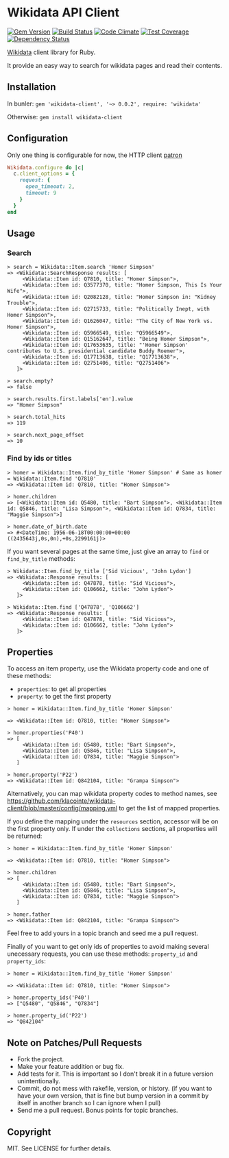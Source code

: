 # Wikidata API Client

[![Gem Version](https://badge.fury.io/rb/wikidata-client.svg)](http://badge.fury.io/rb/wikidata-client)
[![Build Status](https://travis-ci.org/klacointe/wikidata-client.svg?branch=master)](https://travis-ci.org/klacointe/wikidata-client)
[![Code Climate](https://codeclimate.com/github/klacointe/wikidata-client/badges/gpa.svg)](https://codeclimate.com/github/klacointe/wikidata-client)
[![Test Coverage](https://codeclimate.com/github/klacointe/wikidata-client/badges/coverage.svg)](https://codeclimate.com/github/klacointe/wikidata-client)
[![Dependency Status](https://gemnasium.com/klacointe/wikidata-client.svg)](https://gemnasium.com/klacointe/wikidata-client)


[Wikidata](http://www.wikidata.org/) client library for Ruby.

It provide an easy way to search for wikidata pages and read their contents.


## Installation

In bunler: `gem 'wikidata-client', '~> 0.0.2', require: 'wikidata'`

Otherwise: `gem install wikidata-client`


## Configuration

Only one thing is configurable for now, the HTTP client [patron](https://github.com/toland/patron)

```ruby
Wikidata.configure do |c|
  c.client_options = {
    request: {
      open_timeout: 2,
      timeout: 9
    }
  }
end
```

## Usage


### Search

```irb
> search = Wikidata::Item.search 'Homer Simpson'
=> <Wikidata::SearchResponse results: [
     <Wikidata::Item id: Q7810, title: "Homer Simpson">,
     <Wikidata::Item id: Q3577370, title: "Homer Simpson, This Is Your Wife">,
     <Wikidata::Item id: Q2082128, title: "Homer Simpson in: "Kidney Trouble">,
     <Wikidata::Item id: Q2715733, title: "Politically Inept, with Homer Simpson">,
     <Wikidata::Item id: Q1626047, title: "The City of New York vs. Homer Simpson">,
     <Wikidata::Item id: Q5966549, title: "Q5966549">,
     <Wikidata::Item id: Q15162647, title: "Being Homer Simpson">,
     <Wikidata::Item id: Q17653635, title: "'Homer Simpson' contributes to U.S. presidential candidate Buddy Roemer">,
     <Wikidata::Item id: Q17713638, title: "Q17713638">,
     <Wikidata::Item id: Q2751406, title: "Q2751406">
   ]>

> search.empty?
=> false

> search.results.first.labels['en'].value
=> "Homer Simpson"

> search.total_hits
=> 119

> search.next_page_offset
=> 10
```

### Find by ids or titles

```irb
> homer = Wikidata::Item.find_by_title 'Homer Simpson' # Same as homer = Wikidata::Item.find 'Q7810'
=> <Wikidata::Item id: Q7810, title: "Homer Simpson">

> homer.children
=> [<Wikidata::Item id: Q5480, title: "Bart Simpson">, <Wikidata::Item id: Q5846, title: "Lisa Simpson">, <Wikidata::Item id: Q7834, title: "Maggie Simpson">]

> homer.date_of_birth.date
=> #<DateTime: 1956-06-18T00:00:00+00:00 ((2435643j,0s,0n),+0s,2299161j)>
```


If you want several pages at the same time, just give an array to `find` or `find_by_title` methods:

```irb
> Wikidata::Item.find_by_title ['Sid Vicious', 'John Lydon']
=> <Wikidata::Response results: [
     <Wikidata::Item id: Q47878, title: "Sid Vicious">,
     <Wikidata::Item id: Q106662, title: "John Lydon">
   ]>

> Wikidata::Item.find ['Q47878', 'Q106662']
=> <Wikidata::Response results: [
     <Wikidata::Item id: Q47878, title: "Sid Vicious">,
     <Wikidata::Item id: Q106662, title: "John Lydon">
   ]>
```

## Properties

To access an item property, use the Wikidata property code and one of these
methods:

- `properties`:  to get all properties
- `property`:  to get the first property

```irb
> homer = Wikidata::Item.find_by_title 'Homer Simpson'

=> <Wikidata::Item id: Q7810, title: "Homer Simpson">

> homer.properties('P40')
=> [
     <Wikidata::Item id: Q5480, title: "Bart Simpson">,
     <Wikidata::Item id: Q5846, title: "Lisa Simpson">,
     <Wikidata::Item id: Q7834, title: "Maggie Simpson">
   ]

> homer.property('P22')
=> <Wikidata::Item id: Q842104, title: "Grampa Simpson">
```

Alternatively, you can map wikidata property codes to method names, see
https://github.com/klacointe/wikidata-client/blob/master/config/mapping.yml to
get the list of mapped properties.

If you define the mapping under the `resources` section, accessor will be on the
first property only. If under the `collections` sections, all properties will be
returned:

```irb
> homer = Wikidata::Item.find_by_title 'Homer Simpson'

=> <Wikidata::Item id: Q7810, title: "Homer Simpson">

> homer.children
=> [
     <Wikidata::Item id: Q5480, title: "Bart Simpson">,
     <Wikidata::Item id: Q5846, title: "Lisa Simpson">,
     <Wikidata::Item id: Q7834, title: "Maggie Simpson">
   ]

> homer.father
=> <Wikidata::Item id: Q842104, title: "Grampa Simpson">
```


Feel free to add yours in a topic branch and seed me a pull request.


Finally of you want to get only ids of properties to avoid making several
unecessary requests, you can use these methods: `property_id` and `property_ids`:

```irb
> homer = Wikidata::Item.find_by_title 'Homer Simpson'

=> <Wikidata::Item id: Q7810, title: "Homer Simpson">

> homer.property_ids('P40')
=> ["Q5480", "Q5846", "Q7834"]

> homer.property_id('P22')
=> "Q842104"
```

## Note on Patches/Pull Requests

* Fork the project.
* Make your feature addition or bug fix.
* Add tests for it. This is important so I don't break it in a future version
unintentionally.
* Commit, do not mess with rakefile, version, or history. (if you want to have
your own version, that is fine but bump version in a commit by itself in another
branch so I can ignore when I pull)
* Send me a pull request. Bonus points for topic branches.


## Copyright

MIT. See LICENSE for further details.
